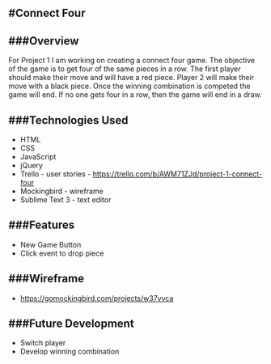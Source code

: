 #Connect Four
--
###Overview
--
For Project 1 I am working on creating a connect four game. The objective of the game is to get four of the same pieces in a row. The first player should make their move and will have a red piece. Player 2 will make their move with a black piece. Once the winning combination is competed the game will end. If no one gets four in a row, then the game will end in a draw.

###Technologies Used
--
- HTML
- CSS
- JavaScript
- jQuery
- Trello - user stories - https://trello.com/b/AWM71ZJd/project-1-connect-four
- Mockingbird - wireframe
- Sublime Text 3 - text editor

###Features
--
- New Game Button
- Click event to drop piece

###Wireframe
--
- https://gomockingbird.com/projects/w37yvca

###Future Development
--
- Switch player
- Develop winning combination
